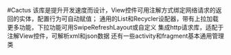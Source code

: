#Cactus 
该库是提升开发速度而设计，View控件可用注解方式绑定网络请求的返回的实体，配置行为可自动赋值； 通用的List和Recycler设配器，带有上拉加载更多功能，下拉功能可用SwipeRefreshLayout或自定义 集成http请求库，适配于注解View控件，可解析xml和json数据 还有一些activity和fragment基本通用管理类
